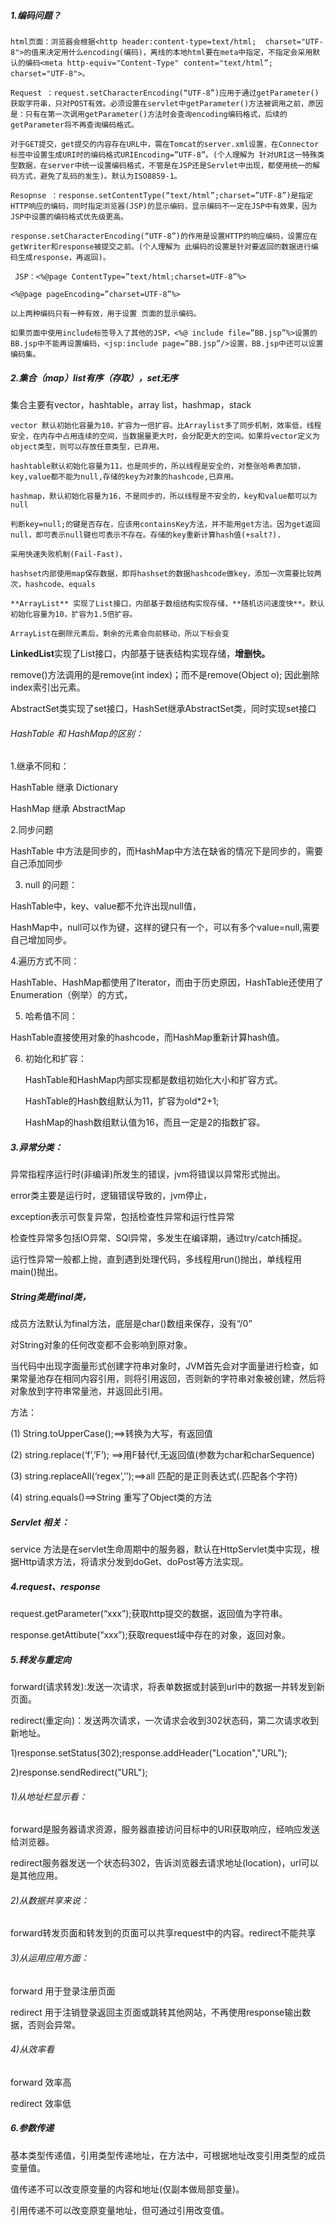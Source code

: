 ##### 1.编码问题？

```
html页面：浏览器会根据<http header:content-type=text/html;  charset="UTF-8">的值来决定用什么encoding(编码)，离线的本地html要在meta中指定，不指定会采用默认的编码<meta http-equiv="Content-Type" content="text/html”; charset="UTF-8">。
```

```
Request ：request.setCharacterEncoding(“UTF-8”)应用于通过getParameter()获取字符串，只对POST有效。必须设置在servlet中getParameter()方法被调用之前，原因是：只有在第一次调用getParameter()方法时会查询encoding编码格式，后续的getParameter将不再查询编码格式。
```

```
对于GET提交，get提交的内容存在URL中，需在Tomcat的server.xml设置，在Connector标签中设置生成URI时的编码格式URIEncoding=”UTF-8”。(个人理解为 针对URI这一特殊类型数据，在server中统一设置编码格式，不管是在JSP还是Servlet中出现，都使用统一的解码方式，避免了乱码的发生)。默认为ISO8859-1。
```

```
Resopnse ：response.setContentType(“text/html”;charset=”UTF-8”)是指定HTTP响应的编码，同时指定浏览器(JSP)的显示编码，显示编码不一定在JSP中有效果，因为JSP中设置的编码格式优先级更高。
```

```
response.setCharacterEncoding(“UTF-8”)的作用是设置HTTP的响应编码，设置应在getWriter和response被提交之前。(个人理解为 此编码的设置是针对要返回的数据进行编码生成response，再返回)。
```

```
 JSP：<%@page ContentType=”text/html;charset=UTF-8”%>

<%@page pageEncoding=”charset=UTF-8”%>

以上两种编码只有一种有效，用于设置 页面的显示编码。

如果页面中使用include标签导入了其他的JSP，<%@ include file=”BB.jsp”%>设置的BB.jsp中不能再设置编码，<jsp:include page=”BB.jsp”/>设置，BB.jsp中还可以设置编码集。
```

##### 2.集合（map）list有序（存取），set无序

集合主要有vector，hashtable，array list，hashmap，stack

	vector 默认初始化容量为10，扩容为一倍扩容。比Arraylist多了同步机制，效率低，线程安全，在内存中占用连续的空间，当数据量更大时，会分配更大的空间。如果将vector定义为object类型，则可以存放任意类型，已弃用。
	
	hashtable默认初始化容量为11，也是同步的，所以线程是安全的，对整张哈希表加锁，key,value都不能为null,存储的key为对象的hashcode,已弃用。
	
	hashmap，默认初始化容量为16，不是同步的，所以线程是不安全的，key和value都可以为null

```
判断key=null;的键是否存在，应该用containsKey方法，并不能用get方法。因为get返回null，即可表示null键也可表示不存在。存储的key重新计算hash值(+salt?).

采用快速失败机制(Fail-Fast)，
```

	hashset内部使用map保存数据，即将hashset的数据hashcode做key，添加一次需要比较两次，hashcode、equals
	
	**ArrayList** 实现了List接口，内部基于数组结构实现存储，**随机访问速度快**。默认初始化容量为10，扩容为1.5倍扩容。
	
	ArrayList在删除元素后，剩余的元素会向前移动，所以下标会变

**LinkedList**实现了List接口，内部基于链表结构实现存储，**增删快。**

remove()方法调用的是remove(int index)；而不是remove(Object o); 因此删除index索引出元素。

AbstractSet类实现了set接口，HashSet继承AbstractSet类，同时实现set接口

###### HashTable 和 HashMap的区别：

1.继承不同和：

HashTable 继承 Dictionary

HashMap 继承 AbstractMap

2.同步问题

HashTable 中方法是同步的，而HashMap中方法在缺省的情况下是同步的，需要自己添加同步

3) null 的问题：

HashTable中，key、value都不允许出现null值，

 HashMap中，null可以作为键，这样的键只有一个，可以有多个value=null,需要自己增加同步。

 4.遍历方式不同：

 HashTable、HashMap都使用了Iterator，而由于历史原因，HashTable还使用了Enumeration（例举）的方式，

5) 哈希值不同：

HashTable直接使用对象的hashcode，而HashMap重新计算hash值。

6) 初始化和扩容：

   HashTable和HashMap内部实现都是数组初始化大小和扩容方式。

   HashTable的Hash数组默认为11，扩容为old*2+1;

   HashMap的hash数组默认值为16，而且一定是2的指数扩容。

##### 3.异常分类：

异常指程序运行时(非编译)所发生的错误，jvm将错误以异常形式抛出。

error类主要是运行时，逻辑错误导致的，jvm停止，

exception表示可恢复异常，包括检查性异常和运行性异常

检查性异常多包括IO异常、SQl异常，多发生在编译期，通过try/catch捕捉。

运行性异常一般都上抛，直到遇到处理代码，多线程用run()抛出，单线程用main()抛出。



##### String类是final类，

成员方法默认为final方法，底层是char()数组来保存，没有“/0”

对String对象的任何改变都不会影响到原对象。

当代码中出现字面量形式创建字符串对象时，JVM首先会对字面量进行检查，如果常量池存在相同内容引用，则将引用返回，否则新的字符串对象被创建，然后将对象放到字符串常量池，并返回此引用。

方法：

(1) String.toUpperCase();==>转换为大写，有返回值

(2) string.replace(‘f’,’F’); ==>用F替代f,无返回值(参数为char和charSequence)

(3) string.replaceAll(‘regex’,’’);==>all 匹配的是正则表达式(.匹配各个字符)

(4) string.equals()==>String 重写了Object类的方法

##### Servlet 相关：

service 方法是在servlet生命周期中的服务器，默认在HttpServlet类中实现，根据Http请求方法，将请求分发到doGet、doPost等方法实现。

##### 4.request、response

 request.getParameter(“xxx”);获取http提交的数据，返回值为字符串。

  response.getAttibute(“xxx”);获取request域中存在的对象，返回对象。

##### 5.转发与重定向

  forward(请求转发):发送一次请求，将表单数据或封装到url中的数据一并转发到新页面。

 

  redirect(重定向)：发送两次请求，一次请求会收到302状态码，第二次请求收到新地址。

1)response.setStatus(302);response.addHeader("Location","URL");

2)response.sendRedirect("URL");

###### 1)从地址栏显示看：

forward是服务器请求资源，服务器直接访问目标中的URI获取响应，经响应发送给浏览器。

redirect服务器发送一个状态码302，告诉浏览器去请求地址(location)，url可以是其他应用。

###### 2)从数据共享来说：

  forward转发页面和转发到的页面可以共享request中的内容。redirect不能共享

###### 3)从运用应用方面：

 forward 用于登录注册页面

redirect 用于注销登录返回主页面或跳转其他网站，不再使用response输出数据，否则会异常。

###### 4)从效率看

forward 效率高

redirect 效率低

##### 6.参数传递

  基本类型传递值，引用类型传递地址，在方法中，可根据地址改变引用类型的成员变量值。  

值传递不可以改变原变量的内容和地址(仅副本做局部变量)。

  引用传递不可以改变原变量地址，但可通过引用改变值。